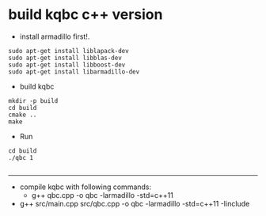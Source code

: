 # build kqbc c++ version

- install armadillo first!.
```
sudo apt-get install liblapack-dev
sudo apt-get install libblas-dev
sudo apt-get install libboost-dev
sudo apt-get install libarmadillo-dev
```
- build kqbc
```
mkdir -p build
cd build
cmake ..
make
```

- Run
```
cd build
./qbc 1
	
```

-------------------------------------------------------------
- compile kqbc with following commands:
    - g++ qbc.cpp -o qbc -larmadillo -std=c++11
- g++ src/main.cpp src/qbc.cpp -o qbc -larmadillo -std=c++11 -Iinclude
